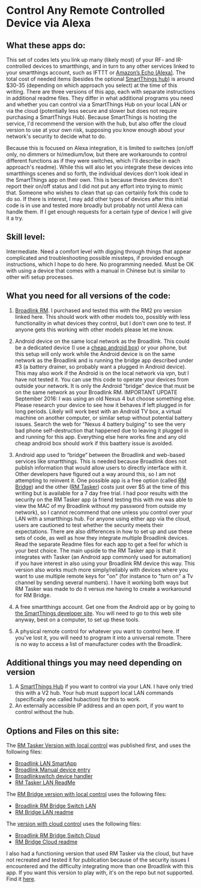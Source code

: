 # Control Any Remote Controlled Device via Alexa

## What these apps do:
This set of codes lets you link up many (likely most) of your RF- and IR-controlled devices to smartthings, and in turn to any other services linked to your smartthings account, such as IFTTT or <a href="https://www.amazon.com/gp/product/B01DFKC2SO/ref=as_li_tl?ie=UTF8&tag=seniorhacks-20&camp=1789&creative=9325&linkCode=as2&creativeASIN=B01DFKC2SO&linkId=b5098c3137c81fa3e76527c2cbb3e7dc">Amazon’s Echo (Alexa)</a>.  The total cost of needed items (besides the optional <a href="https://www.amazon.com/gp/product/B010NZV0GE/ref=as_li_tl?ie=UTF8&tag=seniorhacks-20&camp=1789&creative=9325&linkCode=as2&creativeASIN=B010NZV0GE&linkId=2e2f17cb05709d6d0ad46dffd29baf00">SmartThings hub</a>) is around $30-35 (depending on which approach you select) at the time of this writing.  There are three versions of this app, each with separate instructions in additional readme files.  They differ in what additional programs you need and whether you can control via a SmartThings Hub on your local LAN or via the cloud (potentially less secure and slower but does not require purchasing a SmartThings Hub).  Because SmartThings is hosting the service, I'd recommend the version with the hub, but also offer the cloud version to use at your own risk, supposing you know enough about your network's security to decide what to do. 

Because this is focused on Alexa integration, it is limited to switches (on/off only, no dimmers or hi/medium/low, but there are workarounds to control different functions as if they were switches, which I'll describe in each approach's readme). While this will also let you integrate these devices into smartthings scenes and so forth, the individual devices don't look ideal in the SmartThings app on their own.  This is because these devices don't report their on/off status and I did not put any effort into trying to mimic that. Someone who wishes to clean that up can certainly fork this code to do so.  If there is interest, I may add other types of devices after this initial code is in use and tested more broadly but probably not until Alexa can handle them.  If I get enough requests for a certain type of device I will give it a try.

## Skill level: 
Intermediate. Need a comfort level with digging through things that appear complicated and troubleshooting possible missteps, if provided enough instructions, which I hope to do here. No programming needed. Must be OK with using a device that comes with a manual in Chinese but is similar to other wifi setup processes.

## What you need for all versions of the code:
1. <a href='https://www.amazon.com/gp/product/B00U5IXFGI/ref=as_li_tl?ie=UTF8&tag=seniorhacks-20&camp=1789&creative=9325&linkCode=as2&creativeASIN=B00U5IXFGI&linkId=7ccfa57ddb7763778b2af1ffa3159dcf'>Broadlink RM</a>.  I purchased and tested this with the RM2 pro version linked here. This should work with other models too, possibly with less functionality in what devices they control, but I don't own one to test.  If anyone gets this working with other models please let me know.

2.	Android device on the same local network as the Broadlink. This could be a dedicated device (I use a <a href='https://www.amazon.com/gp/product/B01LCQNWNM/ref=as_li_ss_tl?ie=UTF8&psc=1&linkCode=ll1&tag=seniorhacks-20&linkId=98ab0e13cc4bc9caa0bee166bcb8c05b'>cheap android box</a>) or your phone, but this setup will only work while the Android device is on the same network as the Broadlink and is running the bridge app described under #3 (a battery drainer, so probably want a plugged in Android device). This may also work if the Android is on the local network via vpn, but I have not tested it. You can use this code to operate your devices from outside your network.   It is only the Android "bridge" device that must be on the same network as your Broadlink RM. IMPORTANT UPDATE September 2016: I was using an old Nexus 4 but choose something else.  Please research your device to see how it behaves if left plugged in for long periods.  Likely will work best with an Android TV box, a virtual machine on another computer, or similar setup without potential battery issues.  Search the web for "Nexus 4 battery bulging" to see the very bad phone self-destruction that happened due to leaving it plugged in and running for this app.  Everything else here works fine and any old cheap android box should work if this baattery issue is avoided.

3.	Android app used to “bridge” between the Broadlink and web-based services like smartthings.  This is needed because Broadlink does not publish information that would allow users to directly interface with it.  Other developers have figured out a way around this, so I am not attempting to reinvent it.  One possible app is a free option (called <a href='https://play.google.com/store/apps/details?id=de.fun2code.android.rmbridge&hl=en'>RM Bridge</a>) and the other (<a href='https://play.google.com/store/apps/details?id=us.originally.tasker&hl=en'>RM Tasker</a>) costs just over $5 at the time of this writing but is available for a 7 day free trial.  I had poor results with the security on the RM Tasker app (a friend testing this with me was able to view the MAC of my Broadlink without my password from outside my network), so I cannot recommend that one unless you control over your LAN with a smartthings hub.  For anyone using either app via the cloud, users are cautioned to test whether the security meets their expectations.  There are also differences in how to set up and use these sets of code, as well as how they integrate multiple Broadlink devices.  Read the separate Readme files for each app to get a feel for which is your best choice.  The main upside to the RM Tasker app is that it integrates with Tasker (an Android app commonly used for automation) if you have interest in also using your Broadlink RM device this way.  This version also works much more simply/reliably with devices where you want to use multiple remote keys for "on" (for instance to "turn on" a Tv channel by sending several numbers).  I have it working both ways but RM Tasker was made to do it versus me having to create a workaround for RM Bridge.

4.	A free smartthings account.  Get one from the Android app or by going to <a href='https://graph.api.smartthings.com/'>the SmartThings developer site</a>.  You will need to go to this web site anyway, best on a computer, to set up these tools.

5.	A physical remote control for whatever you want to control here.  If you've lost it, you will need to program it into a universal remote.  There is no way to access a list of manufacturer codes with the Broadlink.
	
## Additional things you may need depending on version
1. A <a href='https://www.amazon.com/Samsung-SmartThings-F-HUB-US-2-Hub-White/dp/B010NZV0GE/ref=as_li_ss_tl?s=electronics&ie=UTF8&qid=1483756081&sr=1-1&keywords=smartthings+hub&linkCode=ll1&tag=seniorhacks-20&linkId=37c74d5cf26eadde26c3f7b6967fb86b'>SmartThings Hub</a> if you want to control via your LAN.  I have only tried this with a V2 hub.  Your hub must support local LAN commands (specifically one called hubaction) for this to work.  
2. An externally accessible IP address and an open port, if you want to control without the hub.

## Options and Files on this site:

The <a href='https://beckyricha.github.io/Broadlink-RM-SmartThings-Alexa/RM%20Tasker%20LAN%20ReadMe.html'>RM Tasker Version with local control</a> was published first, and uses the following files:
<ul>
<li><a href='https://github.com/beckyricha/Broadlink-RM-SmartThings-Alexa/blob/master/Broadlink%20LAN%20SmartApp'>Broadlink LAN SmartApp</a></li>
<li><a href='https://github.com/beckyricha/Broadlink-RM-SmartThings-Alexa/blob/master/Broadlink%20Manual%20device%20entry'>Broadlink Manual device entry</a></li>
<li><a href='https://github.com/beckyricha/Broadlink-RM-SmartThings-Alexa/blob/master/Broadlinkswitch%20device%20handler'>Broadlinkswitch device handler</a></li>
<li><a href='https://beckyricha.github.io/Broadlink-RM-SmartThings-Alexa/RM%20Tasker%20LAN%20ReadMe.html'> RM Tasker LAN ReadMe </a></li>
</ul>
The <a href='https://beckyricha.github.io/Broadlink-RM-SmartThings-Alexa/RM%20Bridge%20LAN%20Readme.html'>RM Bridge version with local control</a> uses the following files:
<ul>
<li><a href='https://github.com/beckyricha/Broadlink-RM-SmartThings-Alexa/blob/master/Broadlink%20RM%20Bridge%20Switch%20LAN'>Broadlink RM Bridge Switch LAN</a></li>
<li><a href='https://beckyricha.github.io/Broadlink-RM-SmartThings-Alexa/RM%20Bridge%20LAN%20Readme.html'>RM Bridge LAN readme</a></li>
</ul>
The <a href='https://beckyricha.github.io/Broadlink-RM-SmartThings-Alexa/RM%20Bridge%20Switch%20Cloud.html'>version with cloud control</a> uses the following files:
<ul>
<li><a href='https://github.com/beckyricha/Broadlink-RM-SmartThings-Alexa/blob/master/RM%20Bridge%20Switch%20Cloud'>Broadlink RM Bridge Switch Cloud</a></li>
<li><a href='https://beckyricha.github.io/Broadlink-RM-SmartThings-Alexa/RM%20Bridge%20Switch%20Cloud.html'>RM Bridge Cloud readme</a></li>
</ul>
I also had a functioning version that used RM Tasker via the cloud, but have not recreated and tested it for publication because of the security issues I encountered and the difficulty integrating more than one Broadlink with this app.  If you want this version to play with, it's on the repo but not supported.  Find it <a href='https://github.com/beckyricha/Broadlink-RM-SmartThings-Alexa/blob/master/tasker_cloud_version'>here</a>.

<script src="//z-na.amazon-adsystem.com/widgets/onejs?MarketPlace=US&adInstanceId=ae042d4b-1dc0-49c9-bdcb-c75f357c93af&storeId=seniorhacks-20"></script>

<script>
  (function(i,s,o,g,r,a,m){i['GoogleAnalyticsObject']=r;i[r]=i[r]||function(){
  (i[r].q=i[r].q||[]).push(arguments)},i[r].l=1*new Date();a=s.createElement(o),
  m=s.getElementsByTagName(o)[0];a.async=1;a.src=g;m.parentNode.insertBefore(a,m)
  })(window,document,'script','https://www.google-analytics.com/analytics.js','ga');

  ga('create', 'UA-89762317-3', 'auto');
  ga('send', 'pageview');

</script>

